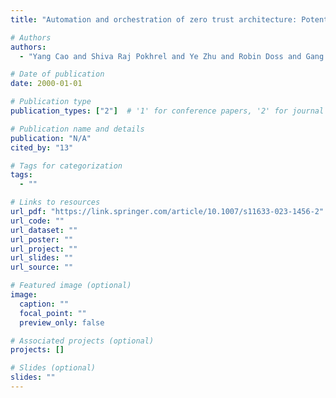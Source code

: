```yaml
---
title: "Automation and orchestration of zero trust architecture: Potential solutions and challenges"

# Authors
authors:
  - "Yang Cao and Shiva Raj Pokhrel and Ye Zhu and Robin Doss and Gang Li"

# Date of publication
date: 2000-01-01

# Publication type
publication_types: ["2"]  # '1' for conference papers, '2' for journal articles, '3' for preprints

# Publication name and details
publication: "N/A"
cited_by: "13"

# Tags for categorization
tags:
  - ""

# Links to resources
url_pdf: "https://link.springer.com/article/10.1007/s11633-023-1456-2"  # Link to the resource
url_code: ""
url_dataset: ""
url_poster: ""
url_project: ""
url_slides: ""
url_source: ""

# Featured image (optional)
image:
  caption: ""
  focal_point: ""
  preview_only: false

# Associated projects (optional)
projects: []

# Slides (optional)
slides: ""
---
```


